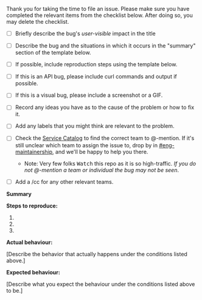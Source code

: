 Thank you for taking the time to file an issue. Please make sure you have completed the relevant items from the checklist below. After doing so, you may delete the checklist.

- [ ] Briefly describe the bug's *user-visible* impact in the title
- [ ] Describe the bug and the situations in which it occurs in the "summary" section of the template below.
- [ ] If possible, include reproduction steps using the template below.
- [ ] If this is an API bug, please include curl commands and output if possible.
- [ ] If this is a visual bug, please include a screenshot or a GIF.
- [ ] Record any ideas you have as to the cause of the problem or how to fix it.
- [ ] Add any labels that you might think are relevant to the problem.
- [ ] Check the [Service Catalog](https://catalog.githubapp.com/) to find the correct team to @-mention. If it's still unclear which team to assign the issue to, drop by in [#eng-maintainership](https://github.slack.com/archives/CGYKZBE07), and we'll be happy to help you there.
    - Note: Very few folks <kbd>Watch</kbd> this repo as it is so high-traffic. _If you do not @-mention a team or individual the bug may not be seen_.
- [ ] Add a /cc for any other relevant teams.


**Summary**



**Steps to reproduce:**

1.
2.
3.

**Actual behaviour:**

[Describe the behavior that actually happens under the conditions listed above.]

**Expected behaviour:**

[Describe what you expect the behaviour under the conditions listed above to be.]
